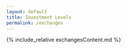 ```yaml
---
layout: default
title: Investment Levels
permalink: /exchanges
---
```


{% include_relative exchangesContent.md %}
